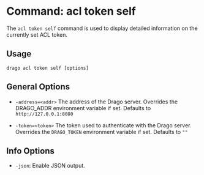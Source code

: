 # Command: acl token self

The `acl token self` command is used to display detailed information on the currently set ACL token.

## Usage

```
drago acl token self [options]
```

## General Options

- `-address=<addr>`
    The address of the Drago server.
    Overrides the DRAGO_ADDR environment variable if set.
    Defaults to `http://127.0.0.1:8080`


- `-token=<token>`
    The token used to authenticate with the Drago server.
    Overrides the `DRAGO_TOKEN` environment variable if set.
    Defaults to `""`

## Info Options

- `-json`: Enable JSON output.